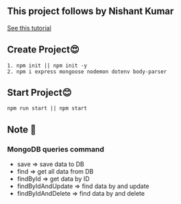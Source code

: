## This project follows by **Nishant Kumar**

[See this tutorial](https://www.freecodecamp.org/news/build-a-restful-api-using-node-express-and-mongodb/)

## **Create Project😍**

```
1. npm init || npm init -y
2. npm i express mongoose nodemon dotenv body-parser
```

## **Start Project😊**

```
npm run start || npm start
```

## **Note 📒**

### MongoDB queries command

- save => save data to DB
- find => get all data from DB
- findById => get data by ID
- findByIdAndUpdate => find data by and update
- findByIdAndDelete => find data by and delete
